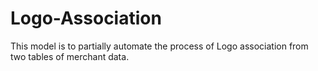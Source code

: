 # Logo-Association
This model is to partially automate the process of Logo association from two tables of merchant data.
